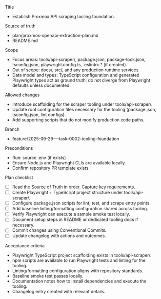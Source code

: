 Title
- Establish Proxmox API scraping tooling foundation.

Source of truth
- plan/proxmox-openapi-extraction-plan.md
- README.md

Scope
- Focus areas: tools/api-scraper/, package.json, package-lock.json, tsconfig.json, playwright.config.ts, .eslintrc.* (if created).
- Out of scope: docs/, src/, and any production runtime services.
- Data model and types: TypeScript configuration and generated Playwright types act as ground truth; do not diverge from Playwright defaults unless documented.

Allowed changes
- Introduce scaffolding for the scraper tooling under tools/api-scraper/.
- Update root configuration files necessary for the tooling (package.json, tsconfig.json, lint configs).
- Add supporting scripts that do not modify production code paths.

Branch
- feature/2025-09-29---task-0002-tooling-foundation

Preconditions
- Run: source .env (if exists)
- Ensure Node.js and Playwright CLIs are available locally.
- Confirm repository PR template exists.

Plan checklist
- [ ] Read the Source of Truth in order. Capture key requirements.
- [ ] Create Playwright + TypeScript project structure under tools/api-scraper/.
- [ ] Configure package.json scripts for lint, test, and scrape entry points.
- [ ] Add baseline linting/formatting configuration shared across tooling.
- [ ] Verify Playwright can execute a sample smoke test locally.
- [ ] Document setup steps in README or dedicated tooling docs if necessary.
- [ ] Commit changes using Conventional Commits.
- [ ] Update changelog with actions and outcomes.

Acceptance criteria
- Playwright TypeScript project scaffolding exists in tools/api-scraper/.
- npm scripts are available to run Playwright tests and linting for the tooling.
- Linting/formatting configuration aligns with repository standards.
- Baseline smoke test passes locally.
- Documentation notes how to install dependencies and execute the tooling.
- Changelog entry created with relevant details.
